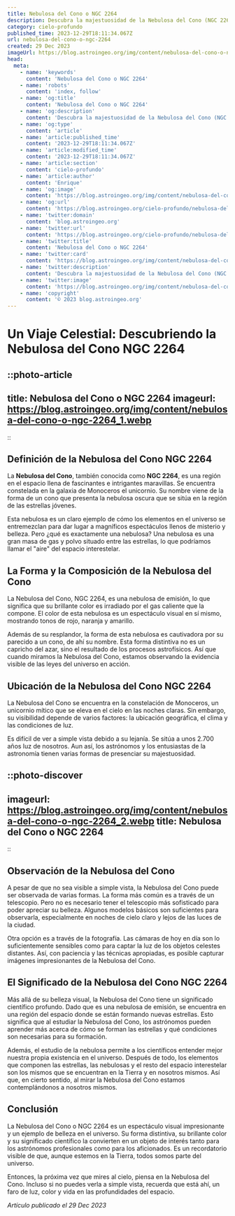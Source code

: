 ```yaml
---
title: Nebulosa del Cono o NGC 2264
description: Descubra la majestuosidad de la Nebulosa del Cono (NGC 2264). Adentrate en sus misterios cósmicos y mejore tu SEO espacial con nuestro análisis detallado.
category: cielo-profundo
published_time: 2023-12-29T18:11:34.067Z
url: nebulosa-del-cono-o-ngc-2264
created: 29 Dec 2023
imageUrl: https://blog.astroingeo.org/img/content/nebulosa-del-cono-o-ngc-2264_3.webp
head:
  meta:
    - name: 'keywords'
      content: 'Nebulosa del Cono o NGC 2264'
    - name: 'robots'
      content: 'index, follow'
    - name: 'og:title'
      content: 'Nebulosa del Cono o NGC 2264'
    - name: 'og:description'
      content: 'Descubra la majestuosidad de la Nebulosa del Cono (NGC 2264). Adentrate en sus misterios cósmicos y mejore tu SEO espacial con nuestro análisis detallado.'
    - name: 'og:type'
      content: 'article'
    - name: 'article:published_time'
      content: '2023-12-29T18:11:34.067Z'
    - name: 'article:modified_time'
      content: '2023-12-29T18:11:34.067Z'
    - name: 'article:section'
      content: 'cielo-profundo'
    - name: 'article:author'
      content: 'Enrique'
    - name: 'og:image'
      content: 'https://blog.astroingeo.org/img/content/nebulosa-del-cono-o-ngc-2264_3.webp'
    - name: 'og:url'
      content: 'https://blog.astroingeo.org/cielo-profundo/nebulosa-del-cono-o-ngc-2264'
    - name: 'twitter:domain'
      content: 'blog.astroingeo.org'
    - name: 'twitter:url'
      content: 'https://blog.astroingeo.org/cielo-profundo/nebulosa-del-cono-o-ngc-2264'
    - name: 'twitter:title'
      content: 'Nebulosa del Cono o NGC 2264'
    - name: 'twitter:card'
      content: 'https://blog.astroingeo.org/img/content/nebulosa-del-cono-o-ngc-2264_3.webp'
    - name: 'twitter:description'
      content: 'Descubra la majestuosidad de la Nebulosa del Cono (NGC 2264). Adentrate en sus misterios cósmicos y mejore tu SEO espacial con nuestro análisis detallado.'
    - name: 'twitter:image'
      content: 'https://blog.astroingeo.org/img/content/nebulosa-del-cono-o-ngc-2264_3.webp'
    - name: 'copyright'
      content: '© 2023 blog.astroingeo.org'
---
```

# Un Viaje Celestial: Descubriendo la Nebulosa del Cono NGC 2264 

::photo-article
---
title: Nebulosa del Cono o NGC 2264
imageurl: https://blog.astroingeo.org/img/content/nebulosa-del-cono-o-ngc-2264_1.webp
---
::

## Definición de la Nebulosa del Cono NGC 2264 

La **Nebulosa del Cono**, también conocida como **NGC 2264**, es una región en el espacio llena de fascinantes e intrigantes maravillas. Se encuentra constelada en la galaxia de Monoceros el unicornio. Su nombre viene de la forma de un cono que presenta la nebulosa oscura que se sitúa en la región de las estrellas jóvenes. 

Esta nebulosa es un claro ejemplo de cómo los elementos en el universo se entremezclan para dar lugar a magníficos espectáculos llenos de misterio y belleza.  Pero ¿qué es exactamente una nebulosa? Una nebulosa es una gran masa de gas y polvo situado entre las estrellas, lo que podríamos llamar el "aire" del espacio interestelar. 

## La Forma y la Composición de la Nebulosa del Cono

La Nebulosa del Cono, NGC 2264, es una nebulosa de emisión, lo que significa que su brillante color es irradiado por el gas caliente que la compone. El color de esta nebulosa es un espectáculo visual en sí mismo, mostrando tonos de rojo, naranja y amarillo. 

Además de su resplandor, la forma de esta nebulosa es cautivadora por su parecido a un cono, de ahí su nombre. Esta forma distintiva no es un capricho del azar, sino el resultado de los procesos astrofísicos. Así que cuando miramos la Nebulosa del Cono, estamos observando la evidencia visible de las leyes del universo en acción. 

## Ubicación de la Nebulosa del Cono NGC 2264

La Nebulosa del Cono se encuentra en la constelación de Monoceros, un unicornio mítico que se eleva en el cielo en las noches claras. Sin embargo, su visibilidad depende de varios factores: la ubicación geográfica, el clima y las condiciones de luz.

Es difícil de ver a simple vista debido a su lejanía. Se sitúa a unos 2.700 años luz de nosotros. Aun así, los astrónomos y los entusiastas de la astronomía tienen varias formas de presenciar su majestuosidad.


::photo-discover
---
imageurl: https://blog.astroingeo.org/img/content/nebulosa-del-cono-o-ngc-2264_2.webp
title: Nebulosa del Cono o NGC 2264
---
::

## Observación de la Nebulosa del Cono

A pesar de que no sea visible a simple vista, la Nebulosa del Cono puede ser observada de varias formas. La forma más común es a través de un telescopio. Pero no es necesario tener el telescopio más sofisticado para poder apreciar su belleza. Algunos modelos básicos son suficientes para observarla, especialmente en noches de cielo claro y lejos de las luces de la ciudad.

Otra opción es a través de la fotografía. Las cámaras de hoy en día son lo suficientemente sensibles como para captar la luz de los objetos celestes distantes. Así, con paciencia y las técnicas apropiadas, es posible capturar imágenes impresionantes de la Nebulosa del Cono.

## El Significado de la Nebulosa del Cono NGC 2264 

Más allá de su belleza visual, la Nebulosa del Cono tiene un significado científico profundo. Dado que es una nebulosa de emisión, se encuentra en una región del espacio donde se están formando nuevas estrellas. Esto significa que al estudiar la Nebulosa del Cono, los astrónomos pueden aprender más acerca de cómo se forman las estrellas y qué condiciones son necesarias para su formación.

Además, el estudio de la nebulosa permite a los científicos entender mejor nuestra propia existencia en el universo. Después de todo, los elementos que componen las estrellas, las nebulosas y el resto del espacio interestelar son los mismos que se encuentran en la Tierra y en nosotros mismos. Así que, en cierto sentido, al mirar la Nebulosa del Cono estamos contemplándonos a nosotros mismos.

## Conclusión

La Nebulosa del Cono o NGC 2264 es un espectáculo visual impresionante y un ejemplo de belleza en el universo. Su forma distintiva, su brillante color y su significado científico la convierten en un objeto de interés tanto para los astrónomos profesionales como para los aficionados. Es un recordatorio visible de que, aunque estemos en la Tierra, todos somos parte del universo. 

Entonces, la próxima vez que mires al cielo, piensa en la Nebulosa del Cono. Incluso si no puedes verla a simple vista, recuerda que está ahí, un faro de luz, color y vida en las profundidades del espacio.

_Artículo publicado el 29 Dec 2023_